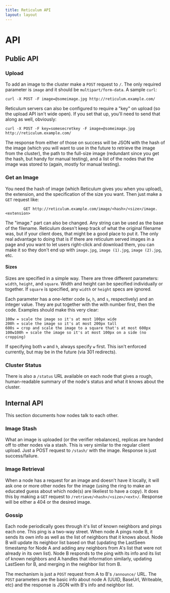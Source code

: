 ```yaml
---
title: Reticulum API
layout: layout
---
```


# API

## Public API

### Upload

To add an image to the cluster make a `POST` request to `/`. The only
required parameter is `image` and it should be
`multipart/form-data`. A sample `curl`:

    curl -X POST -F image=@someimage.jpg http://reticulum.example.com/

Reticulum servers can also be configured to require a "key" on
upload (so the upload API isn't wide open). If you set that up, you'll
need to send that along as well, obviously:

    curl -X POST -F key=somesecretkey -F image=@someimage.jpg http://reticulum.example.com/

The response from either of those on success will be JSON with the
hash of the image (which you will want to use in the future to
retrieve the image from the cluster), the path to the full-size image
(redundant since you get the hash, but handy for manual testing), and
a list of the nodes that the image was stored to (again, mostly for
manual testing).

### Get an Image

You need the hash of image (which Reticulum gives you when you
upload), the extension, and the specification of the size you
want. Then just make a `GET` request like: 

			GET http://reticulum.example.com/image/<hash>/<size>/image.<extension>

The "image.<extension>" part can also be changed. Any string can be
used as the base of the filename. Reticulum doesn't keep track of what
the original filename was, but if your client does, that might be a
good place to put it. The only real advantage to doing that is if
there are reticulum served images in a page and you want to let users
right-click and download them, you can make it so they don't end up
with `image.jpg`, `image (1).jpg`, `image (2).jpg`, etc.

#### Sizes

Sizes are specified in a simple way. There are three different
parameters: `width`, `height`, and `square`. Width and height can be
specified individually or together. If `square` is specified, any
`width` or `height` specs are ignored.

Each parameter has a one-letter code (`w`, `h`, and `s`, respectively)
and an integer value. They are put together with the with number
first, then the code. Examples should make this very clear:

    100w = scale the image so it's at most 100px wide
    200h = scale the image so it's at most 200px tall
    600s = crop and scale the image to a square that's at most 600px
    100w100h = scale the image so it's at most 100px on a side (no cropping)

If specifying both `w` and `h`, always specify `w` first. This isn't
enforced currently, but may be in the future (via 301 redirects).

### Cluster Status

There is also a `/status` URL available on each node that gives a
rough, human-readable summary of the node's status and what it knows
about the cluster.

## Internal API

This section documents how nodes talk to each other. 

### Image Stash

What an image is uploaded (or the verifier rebalances), replicas are
handed off to other nodes via a stash. This is very similar to the
regular client upload. Just a POST request to `/stash/` with the
image. Response is just success/failure.

### Image Retrieval

When a node has a request for an image and doesn't have it locally, it
will ask one or more other nodes for the image (using the ring to make
an educated guess about which node(s) are likeliest to have a
copy). It does this by making a `GET` request to
`/retrieve/<hash>/<size>/<ext>/`. Response will be either a 404 or the
desired image. 

### Gossip

Each node periodically goes through it's list of known neighbors and
pings each one. This ping is a two-way street. When node A pings node
B, it sends its own info as well as the list of neighbors that it
knows about. Node B will update its neighbor list based on that
(updating the LastSeen timestamp for Node A and adding any neighbors
from A's list that were not already in its own list). Node B responds
to the ping with its info and its list of known neighbors and A
handles that information similarly, updating LastSeen for B, and
merging in the neighbor list from B. 

The mechanism is just a `POST` request from A to B's `/announce/`
URL. The `POST` parameters are the basic info about node A (UUID,
BaseUrl, Writeable, etc) and the response is JSON with B's info and
neighbor list. 
